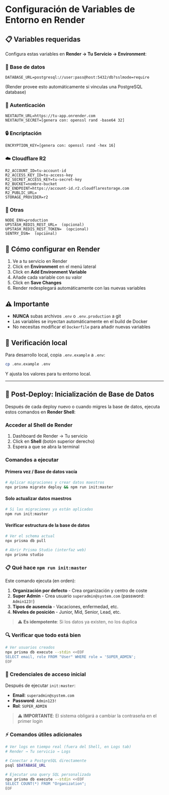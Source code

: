 # Configuración de Variables de Entorno en Render

## 📋 Variables requeridas

Configura estas variables en **Render → Tu Servicio → Environment**:

### 🔐 Base de datos
```
DATABASE_URL=postgresql://user:pass@host:5432/db?sslmode=require
```
(Render provee esto automáticamente si vinculas una PostgreSQL database)

### 🔑 Autenticación
```
NEXTAUTH_URL=https://tu-app.onrender.com
NEXTAUTH_SECRET=[genera con: openssl rand -base64 32]
```

### 🔒 Encriptación
```
ENCRYPTION_KEY=[genera con: openssl rand -hex 16]
```

### ☁️ Cloudflare R2
```
R2_ACCOUNT_ID=tu-account-id
R2_ACCESS_KEY_ID=tu-access-key
R2_SECRET_ACCESS_KEY=tu-secret-key
R2_BUCKET=nombre-bucket
R2_ENDPOINT=https://account-id.r2.cloudflarestorage.com
R2_PUBLIC_URL=
STORAGE_PROVIDER=r2
```

### 🚀 Otras
```
NODE_ENV=production
UPSTASH_REDIS_REST_URL=  (opcional)
UPSTASH_REDIS_REST_TOKEN=  (opcional)
SENTRY_DSN=  (opcional)
```

## 🔧 Cómo configurar en Render

1. Ve a tu servicio en Render
2. Click en **Environment** en el menú lateral
3. Click en **Add Environment Variable**
4. Añade cada variable con su valor
5. Click en **Save Changes**
6. Render redesplegará automáticamente con las nuevas variables

## ⚠️ Importante

- **NUNCA** subas archivos `.env` o `.env.production` a git
- Las variables se inyectan automáticamente en el build de Docker
- No necesitas modificar el `Dockerfile` para añadir nuevas variables

## 🧪 Verificación local

Para desarrollo local, copia `.env.example` a `.env`:

```bash
cp .env.example .env
```

Y ajusta los valores para tu entorno local.

---

## 🚀 Post-Deploy: Inicialización de Base de Datos

Después de cada deploy nuevo o cuando migres la base de datos, ejecuta estos comandos en **Render Shell**:

### Acceder al Shell de Render

1. Dashboard de Render → Tu servicio
2. Click en **Shell** (botón superior derecho)
3. Espera a que se abra la terminal

### Comandos a ejecutar

#### Primera vez / Base de datos vacía

```bash
# Aplicar migraciones y crear datos maestros
npx prisma migrate deploy && npm run init:master
```

#### Solo actualizar datos maestros

```bash
# Si las migraciones ya están aplicadas
npm run init:master
```

#### Verificar estructura de la base de datos

```bash
# Ver el schema actual
npx prisma db pull

# Abrir Prisma Studio (interfaz web)
npx prisma studio
```

### 📋 Qué hace `npm run init:master`

Este comando ejecuta (en orden):

1. **Organización por defecto** - Crea organización y centro de coste
2. **Super Admin** - Crea usuario `superadmin@system.com` (password: `Admin123!`)
3. **Tipos de ausencia** - Vacaciones, enfermedad, etc.
4. **Niveles de posición** - Junior, Mid, Senior, Lead, etc.

> ⚠️ **Es idempotente**: Si los datos ya existen, no los duplica

### 🔍 Verificar que todo está bien

```bash
# Ver usuarios creados
npx prisma db execute --stdin <<EOF
SELECT email, role FROM "User" WHERE role = 'SUPER_ADMIN';
EOF
```

### 📝 Credenciales de acceso inicial

Después de ejecutar `init:master`:

- **Email**: `superadmin@system.com`
- **Password**: `Admin123!`
- **Rol**: `SUPER_ADMIN`

> ⚠️ **IMPORTANTE**: El sistema obligará a cambiar la contraseña en el primer login

### ⚡ Comandos útiles adicionales

```bash
# Ver logs en tiempo real (fuera del Shell, en Logs tab)
# Render → Tu servicio → Logs

# Conectar a PostgreSQL directamente
psql $DATABASE_URL

# Ejecutar una query SQL personalizada
npx prisma db execute --stdin <<EOF
SELECT COUNT(*) FROM "Organization";
EOF
```
